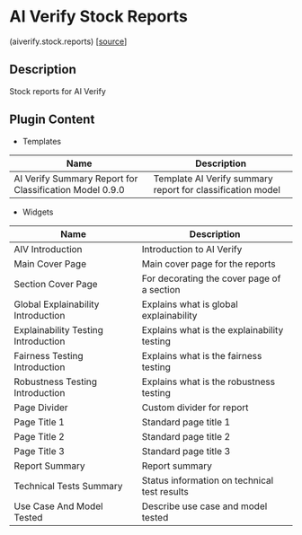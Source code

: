 # AI Verify Stock Reports
(aiverify.stock.reports) [[source](https://github.com/IMDA-BTG/aiverify/tree/main/stock-plugins/aiverify.stock.reports)]

## Description
Stock reports for AI Verify

## Plugin Content

- Templates

| Name                                                    | Description                                                |
| ------------------------------------------------------- | ---------------------------------------------------------- |
| AI Verify Summary Report for Classification Model 0.9.0 | Template AI Verify summary report for classification model |

  
- Widgets

| Name                                | Description                                  |
| ----------------------------------- | -------------------------------------------- |
| AIV Introduction                    | Introduction to AI Verify                    |
| Main Cover Page                     | Main cover page for the reports              |
| Section Cover Page                  | For decorating the cover page of a section   |
| Global Explainability Introduction  | Explains what is global explainability       |
| Explainability Testing Introduction | Explains what is the explainability testing  |
| Fairness Testing Introduction       | Explains what is the fairness testing        |
| Robustness Testing Introduction     | Explains what is the robustness testing      |
| Page Divider                        | Custom divider for report                    |
| Page Title 1                        | Standard page title 1                        |
| Page Title 2                        | Standard page title 2                        |
| Page Title 3                        | Standard page title 3                        |
| Report Summary                      | Report summary                               |
| Technical Tests Summary             | Status information on technical test results |
| Use Case And Model Tested           | Describe use case and model tested           |
